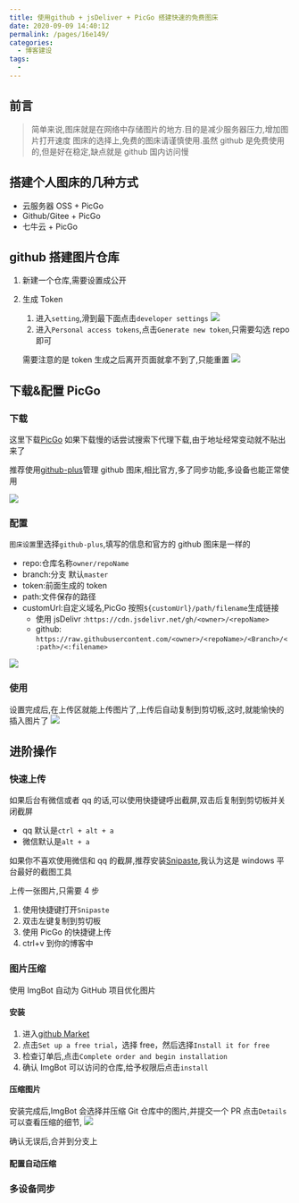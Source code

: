 ```yaml
---
title: 使用github + jsDeliver + PicGo 搭建快速的免费图床
date: 2020-09-09 14:40:12
permalink: /pages/16e149/
categories:
  - 博客建设
tags:
  -
---
```


## 前言

> 简单来说,图床就是在网络中存储图片的地方.目的是减少服务器压力,增加图片打开速度
> 图床的选择上,免费的图床请谨慎使用.虽然 github 是免费使用的,但是好在稳定,缺点就是 github 国内访问慢

## 搭建个人图床的几种方式

- 云服务器 OSS + PicGo
- Github/Gitee + PicGo
- 七牛云 + PicGo

## github 搭建图片仓库

1. 新建一个仓库,需要设置成公开
2. 生成 Token

   1. 进入`setting`,滑到最下面点击`developer settings`
      ![](https://cdn.jsdelivr.net/gh/Zeng-Zhe/image_store/blog/20200915173349.png)
   2. 进入`Personal access tokens`,点击`Generate new token`,只需要勾选 repo 即可

   需要注意的是 token 生成之后离开页面就拿不到了,只能重置
   ![](https://cdn.jsdelivr.net/gh/Zeng-Zhe/image_store/blog/20200915173556.png)

## 下载&配置 PicGo

### 下载

这里下载[PicGo](https://github.com/Molunerfinn/PicGo/releases)
如果下载慢的话尝试搜索下代理下载,由于地址经常变动就不贴出来了

推荐使用[github-plus](https://github.com/zWingz/picgo-plugin-github-plus)管理 github 图床,相比官方,多了同步功能,多设备也能正常使用

![](https://cdn.jsdelivr.net/gh/Zeng-Zhe/image_store/blog/20200915170030.png)

### 配置

`图床设置`里选择`github-plus`,填写的信息和官方的 github 图床是一样的

- repo:仓库名称`owner/repoName`
- branch:分支 默认`master`
- token:前面生成的 token
- path:文件保存的路径
- customUrl:自定义域名,PicGo 按照`${customUrl}/path/filename`生成链接
  - 使用 jsDelivr :`https://cdn.jsdelivr.net/gh/<owner>/<repoName>`
  - github: `https://raw.githubusercontent.com/<owner>/<repoName>/<Branch>/<:path>/<:filename>`

![](https://cdn.jsdelivr.net/gh/Zeng-Zhe/image_store/blog/20200915170903.png)

### 使用

设置完成后,在上传区就能上传图片了,上传后自动复制到剪切板,这时,就能愉快的插入图片了
![](https://cdn.jsdelivr.net/gh/Zeng-Zhe/image_store/blog/20200915174426.png)

## 进阶操作

### 快速上传

如果后台有微信或者 qq 的话,可以使用快捷键呼出截屏,双击后复制到剪切板并关闭截屏

- qq 默认是`ctrl + alt + a`
- 微信默认是`alt + a`

如果你不喜欢使用微信和 qq 的截屏,推荐安装[Snipaste](https://www.appinn.com/snipaste/),我认为这是 windows 平台最好的截图工具

上传一张图片,只需要 4 步

1. 使用快捷键打开`Snipaste`
2. 双击左键复制到剪切板
3. 使用 PicGo 的快捷键上传
4. ctrl+v 到你的博客中

### 图片压缩

使用 ImgBot 自动为 GitHub 项目优化图片

#### 安装

1. 进入[github Market](https://github.com/marketplace/imgbot)
2. 点击`Set up a free trial`，选择 free，然后选择`Install it for free`
3. 检查订单后,点击`Complete order and begin installation`
4. 确认 ImgBot 可以访问的仓库,给予权限后点击`install`

#### 压缩图片

安装完成后,ImgBot 会选择并压缩 Git 仓库中的图片,并提交一个 PR
点击`Details`可以查看压缩的细节,
![](https://cdn.jsdelivr.net/gh/Zeng-Zhe/image_store/blog/20200915180756.png)

确认无误后,合并到分支上

#### 配置自动压缩

### 多设备同步
